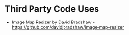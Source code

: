 # Third Party Code Uses
- Image Map Resizer by David Bradshaw - https://github.com/davidjbradshaw/image-map-resizer